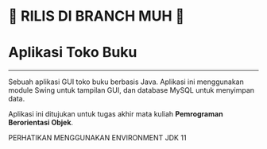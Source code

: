 # 🚧 RILIS DI BRANCH MUH 🚧

# Aplikasi Toko Buku
---

Sebuah aplikasi GUI toko buku berbasis Java. Aplikasi ini menggunakan module Swing untuk tampilan GUI, dan database MySQL untuk menyimpan data.

Aplikasi ini ditujukan untuk tugas akhir mata kuliah **Pemrograman Berorientasi Objek**.

PERHATIKAN MENGGUNAKAN ENVIRONMENT JDK 11
